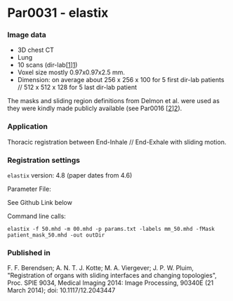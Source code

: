 # Par0031 - elastix

###  Image data

* 3D chest CT
* Lung
* 10 scans (dir-lab[[1]][1])
* Voxel size mostly 0.97x0.97x2.5 mm.
* Dimension: on average about 256 x 256 x 100 for 5 first dir-lab patients // 512 x 512 x 128 for 5 last dir-lab patient

The masks and sliding region definitions from Delmon et al. were used as they were kindly made publicly available (see Par0016 [[2]][2]).

###  Application

Thoracic registration between End-Inhale // End-Exhale with sliding motion.

###  Registration settings

`elastix` version: 4.8 (paper dates from 4.6)

Parameter File:

See Github Link below

Command line calls:


    elastix -f 50.mhd -m 00.mhd -p params.txt -labels mm_50.mhd -fMask patient_mask_50.mhd -out outDir


###  Published in

F. F. Berendsen; A. N. T. J. Kotte; M. A. Viergever; J. P. W. Pluim, "Registration of organs with sliding interfaces and changing topologies", Proc. SPIE 9034, Medical Imaging 2014: Image Processing, 90340E (21 March 2014); doi: 10.1117/12.2043447

[1]: http://www.dir-lab.com/
[2]: http://elastix.bigr.nl/wiki/index.php/Par0016
